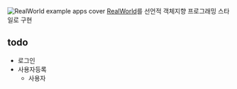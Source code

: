 ![RealWorld example apps cover](https://github.com/gothinkster/realworld/raw/main/media/realworld-dual-mode.png)
[RealWorld](https://realworld-docs.netlify.app/docs/intro)를 선언적 객체지향 프로그래밍 스타일로 구현

## todo
* 로그인
* 사용자등록
  * 사용자